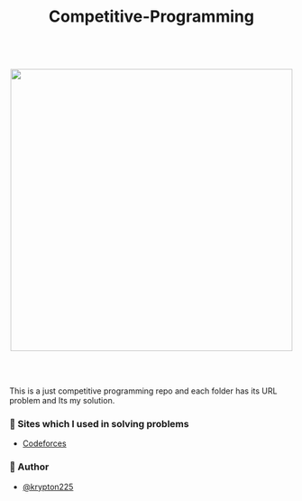 # <p align="center">Competitive-Programming</p>

<br><br>

<div style="margin: 12px auto; text-align: center" align="center">
    <img src="https://user-images.githubusercontent.com/73050798/163719833-369ba881-4c77-403b-92b9-ac4bd0736bcb.png" width="500px">
</div>

<br><br>

This is a just competitive programming repo and each folder has its URL problem and Its my solution.

### 🔗 Sites which I used in solving problems

- [Codeforces](https://codeforces.com/)


### 🔗 Author
- [@krypton225](https://www.github.com/krypton225)
